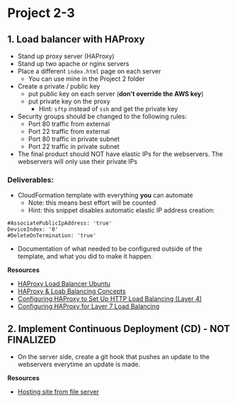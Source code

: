 # Project 2-3

## 1. Load balancer with HAProxy

- Stand up proxy server (HAProxy)
- Stand up two apache or nginx servers
- Place a different `index.html` page on each server
  - You can use mine in the Project 2 folder
- Create a private / public key
  - put public key on each server (**don't override the AWS key**)
  - put private key on the proxy
    - Hint: `sftp` instead of `ssh` and get the private key
- Security groups should be changed to the following rules:
  - Port 80 traffic from external
  - Port 22 traffic from external
  - Port 80 traffic in private subnet
  - Port 22 traffic in private subnet
- The final product should NOT have elastic IPs for the webservers. The webservers will only use their private IPs

### Deliverables:

- CloudFormation template with everything **you** can automate
  - Note: this means best effort will be counted
  - Hint: this snippet disables automatic elastic IP address creation:

```
#AssociatePublicIpAddress: 'true'
DeviceIndex: '0'
#DeleteOnTermination: 'true'
```

- Documentation of what needed to be configured outside of the template, and what you did to make it happen.

**Resources**

- [HAProxy Load Balancer Ubuntu](https://upcloud.com/community/tutorials/haproxy-load-balancer-ubuntu/)
- [HAProxy & Loab Balancing Concepts](https://www.digitalocean.com/community/tutorials/an-introduction-to-haproxy-and-load-balancing-concepts)
- [Configuring HAProxy to Set Up HTTP Load Balancing (Layer 4)](https://www.digitalocean.com/community/tutorials/how-to-use-haproxy-to-set-up-http-load-balancing-on-an-ubuntu-vps)
- [Configuring HAProxy for Layer 7 Load Balancing](https://www.digitalocean.com/community/tutorials/how-to-use-haproxy-as-a-layer-7-load-balancer-for-wordpress-and-nginx-on-ubuntu-14-04)

## 2. Implement Continuous Deployment (CD) - NOT FINALIZED

- On the server side, create a git hook that pushes an update to the webservers everytime an update is made.

**Resources**

- [Hosting site from file server](https://www.digitalocean.com/community/tutorials/how-to-use-haproxy-as-a-layer-4-load-balancer-for-wordpress-application-servers-on-ubuntu-14-04)
